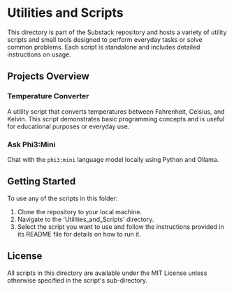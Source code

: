 # Utilities and Scripts

This directory is part of the Substack repository and hosts a variety of utility scripts and small tools designed to perform everyday tasks or solve common problems. Each script is standalone and includes detailed instructions on usage.

## Projects Overview

### Temperature Converter
A utility script that converts temperatures between Fahrenheit, Celsius, and Kelvin. This script demonstrates basic programming concepts and is useful for educational purposes or everyday use.

### Ask Phi3:Mini  
Chat with the `phi3:mini` language model locally using Python and Ollama. 

## Getting Started

To use any of the scripts in this folder:

1. Clone the repository to your local machine.
2. Navigate to the 'Utilities_and_Scripts' directory.
3. Select the script you want to use and follow the instructions provided in its README file for details on how to run it.


## License

All scripts in this directory are available under the MIT License unless otherwise specified in the script's sub-directory.
